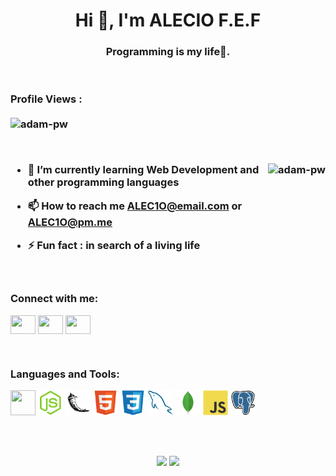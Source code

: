 <h1 align="center">Hi 👋, I'm ALECIO F.E.F</h1>
<h3 align="center">Programming is my life🌟.</h3>

<br>

<p align="right"> <h3>Profile Views : <br><br> <img src="https://komarev.com/ghpvc/?username=ALEC1O&label=Profile%20views&color=0e75b6&style=flat"
    alt="adam-pw" /> 
  </p>

<br>

<p><img align="right" src="https://github.com/Adam-pw/Adam-pw/blob/main/animation_500_kxa883sd.gif" alt="adam-pw" /></p>


- 🌱 I’m currently learning Web Development and other programming languages

- 📫 How to reach me **ALEC1O@email.com** or **ALEC1O@pm.me**

- ⚡ Fun fact : in search of a living life

<br>

<h3 align="left">Connect with me:</h3>
<p align="left">
  <a href="https://vk.com/AlecioFuranze" target="_blank"><img align="center"
      src="https://cdn.iconscout.com/icon/free/png-256/vk-11-721983.png" height="30" width="40" /></a>
    <a href="https://twitter.com/ALEC1O" target="_blank"><img align="center"
      src="https://www.iconpacks.net/icons/2/free-twitter-logo-icon-2429-thumb.png" height="30" width="40" /></a>
    <a href="https://instagram.com/AlecioFuranze" target="_blank"><img align="center"
      src="https://raw.githubusercontent.com/rahuldkjain/github-profile-readme-generator/master/src/images/icons/Social/instagram.svg" height="30" width="40" /></a>
</p>
</p>

</p>

<br>

<h3 align="left">Languages and Tools:</h3>
<p <img src="https://github.com/devicons/devicon/blob/master/icons/csharp/csharp-plain.svg" width="40" height="40" /> 
  <img src="https://github.com/halak/unity-editor-icons/blob/master/icons/small/d_UnityLogo.png" width="40" height="40" /> 
    <img src="https://github.com/devicons/devicon/blob/master/icons/nodejs/nodejs-plain.svg" width="40" height="40" /> 
      <img src="https://github.com/devicons/devicon/blob/master/icons/flask/flask-original.svg" width="40" height="40" /> 
        <img src="https://github.com/devicons/devicon/blob/master/icons/html5/html5-original.svg" width="40" height="40" /> 
          <img src="https://github.com/devicons/devicon/blob/master/icons/css3/css3-original.svg" width="40" height="40" /> 
            <img src="https://github.com/devicons/devicon/blob/master/icons/mysql/mysql-original.svg" width="40" height="40" /> 
              <img src="https://github.com/devicons/devicon/blob/master/icons/mongodb/mongodb-original.svg" width="40" height="40" /> 
                <img src="https://github.com/devicons/devicon/blob/master/icons/javascript/javascript-original.svg" width="40" height="40" /> 
                  <img src="https://github.com/devicons/devicon/blob/master/icons/postgresql/postgresql-original.svg" width="40" height="40" /> 
</p>
                    
<br>


<br>

<p align = "center">
  <img src = "https://github-readme-stats.vercel.app/api?username=ALEC1O&show_icons=true&theme=tokyonight&line_height=27">
  <img src = "https://github-readme-stats.vercel.app/api/top-langs/?username=ALEC1O&hide=css,java,html&theme=tokyonight">
</p>

</details>
